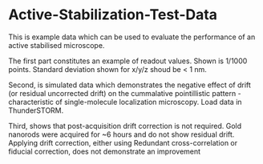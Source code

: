 # Active-Stabilization-Test-Data

This is example data which can be used to evaluate the performance of an active stabilised microscope.

The first part constitutes an example of readout values. Shown is 1/1000 points. Standard deviation shown for x/y/z shoud be < 1 nm.

Second, is simulated data which demonstrates the negative effect of drift (or residual uncorrected drift) on the cummalative pointillistic pattern - characteristic of single-molecule localization microscopy. Load data in ThunderSTORM.

Third, shows that post-acquisition drift correction is not required. Gold nanorods were acquired for ~6 hours and do not show residual drift.
Applying drift correction, either using Redundant cross-correlation or fiducial correction, does not demonstrate an improvement
